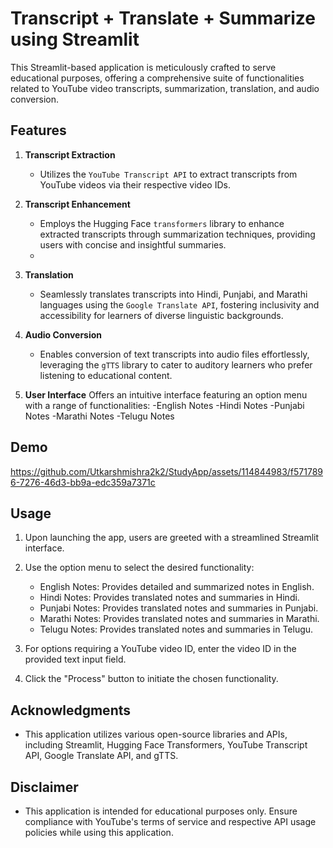 # Transcript + Translate + Summarize using Streamlit
This Streamlit-based application is meticulously crafted to serve educational purposes, offering a comprehensive suite of functionalities related to YouTube video transcripts, summarization, translation, and audio conversion.

## Features

1. **Transcript Extraction**
   - Utilizes the `YouTube Transcript API` to extract transcripts from YouTube videos via their respective video IDs.

2. **Transcript Enhancement**
   - Employs the Hugging Face `transformers` library to enhance extracted transcripts through summarization techniques, providing users with concise and insightful summaries.
   - 
3. **Translation**
   - Seamlessly translates transcripts into Hindi, Punjabi, and Marathi languages using the `Google Translate API`, fostering inclusivity and accessibility for learners of diverse linguistic backgrounds.

4. **Audio Conversion**
   - Enables conversion of text transcripts into audio files effortlessly, leveraging the `gTTS` library to cater to auditory learners who prefer listening to educational content.

5. **User Interface**
   Offers an intuitive interface featuring an option menu with a range of functionalities:
   -English Notes
   -Hindi Notes
   -Punjabi Notes
   -Marathi Notes
   -Telugu Notes

## Demo

https://github.com/Utkarshmishra2k2/StudyApp/assets/114844983/f5717896-7276-46d3-bb9a-edc359a7371c


## Usage

1. Upon launching the app, users are greeted with a streamlined Streamlit interface.

2. Use the option menu to select the desired functionality:
   - English Notes: Provides detailed and summarized notes in English.
   - Hindi Notes: Provides translated notes and summaries in Hindi.
   - Punjabi Notes: Provides translated notes and summaries in Punjabi.
   - Marathi Notes: Provides translated notes and summaries in Marathi.
   - Telugu Notes: Provides translated notes and summaries in Telugu.

3. For options requiring a YouTube video ID, enter the video ID in the provided text input field.

4. Click the "Process" button to initiate the chosen functionality.






## Acknowledgments

- This application utilizes various open-source libraries and APIs, including Streamlit, Hugging Face Transformers, YouTube Transcript API, Google Translate API, and gTTS.

## Disclaimer

- This application is intended for educational purposes only. Ensure compliance with YouTube's terms of service and respective API usage policies while using this application.
